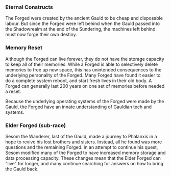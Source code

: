 ### Eternal Constructs

The Forged were created by the ancient Gauld to be cheap and disposable labour. But since the Forged were left behind when the Gauld passed into the Shadowrealm at the end of the Sundering, the machines left behind must now forge their own destiny.

### Memory Reset

Although the Forged can live forever, they do not have the storage capacity to keep all of their memories. While a Forged is able to selectively delete memories to free up new space, this has unintended consequences to the underlying personality of the Forged. Many Forged have found it easier to do a complete system reboot, and start fresh lives in their old body. A Forged can generally last 200 years on one set of memories before needed a reset.

Because the underlying operating systems of the Forged were made by the Gauld, the Forged have an innate understanding of Gauldian tech and systems.

### Elder Forged (sub-race)

Sesom the Wanderer, last of the Gauld, made a journey to Phalanxis in a hope to revive his lost brothers and sisters. Instead, all he found was more questions and the remaining Forged. In an attempt to continue his quest, Sesom modified many of the Forged to have increased memory storage and data processing capacity. These changes mean that the Elder Forged can "live" for longer, and many continue searching for answers on how to bring the Gauld back.
